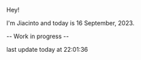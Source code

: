 Hey!

I'm Jiacinto and today is 16 September, 2023.

-- Work in progress --

last update today at 22:01:36 
